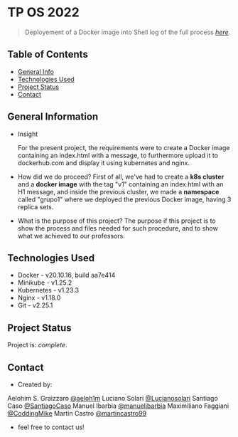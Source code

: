 # TP OS 2022
> Deployement of a Docker image into
> Shell log of the full process [_here_](https://github.com/aeloh1m/Trabajo-Pr-ctico-N-1-AySO/blob/master/TP_AySO/log.txt). <!-- If you have the project hosted somewhere, include the link here. -->

## Table of Contents
* [General Info](#general-information)
* [Technologies Used](#technologies-used)
* [Project Status](#project-status)
* [Contact](#contact)

## General Information
- Insight <br />

    For the present project, the requirements were to create a Docker image containing an index.html with a message, to furthermore upload it to dockerhub.com and display it using kubernetes and nginx.

- How did we do proceed?
    First of all, we've had to create a **k8s cluster** and a **docker image** with the tag "v1" containing an index.html with an H1 message, and inside the previous cluster, we made a **namespace** called "grupo1" where we deployed the previous Docker image, having 3 replica sets.

- What is the purpose of this project?
    The purpose if this project is to show the process and files needed for such procedure, and to show what we achieved to our professors.


## Technologies Used
- Docker - v20.10.16, build aa7e414
- Minikube - v1.25.2
- Kubernetes - v1.23.3
- Nginx - v1.18.0
- Git - v2.25.1


## Project Status
Project is: _complete_.


## Contact
- Created by: 

Aelohim S. Graizzaro [@aeloh1m](https://github.com/aeloh1m) 
Luciano Solari [@Lucianosolari](https://github.com/Lucianosolari) 
Santiago Caso [@SantiagoCaso](https://github.com/SantiagoCaso)
Manuel Ibarbia [@manuelibarbia](https://github.com/manuelibarbia) 
Maximiliano Faggiani [@CoddingMike](https://github.com/CoddingMike) 
Martin Castro [@martincastro99](https://github.com/martincastro99) 

- feel free to contact us!
